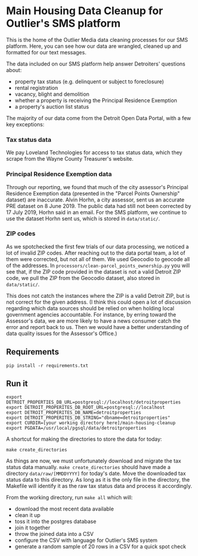 # Main Housing Data Cleanup for Outlier's SMS platform

This is the home of the Outlier Media data cleaning processes for our SMS platform. Here, you can see how our data are wrangled, cleaned up and formatted for our text messages.

The data included on our SMS platform help answer Detroiters' questions about:
* property tax status (e.g. delinquent or subject to foreclosure)
* rental registration
* vacancy, blight and demolition
* whether a property is receiving the Principal Residence Exemption
* a property's auction list status

The majority of our data come from the Detroit Open Data Portal, with a few key exceptions:

### Tax status data

We pay Loveland Technologies for access to tax status data, which they scrape from the Wayne County Treasurer's website.

### Principal Residence Exemption data

Through our reporting, we found that much of the city assessor's Principal Residence Exemption data (presented in the "Parcel Points Ownership" dataset) are inaccurate. Alvin Horhn, a city assessor, sent us an accurate PRE dataset on 8 June 2019. The public data had still not been corrected by 17 July 2019, Horhn said in an email. For the SMS platform, we continue to use the dataset Horhn sent us, which is stored in `data/static/`.

### ZIP codes

As we spotchecked the first few trials of our data processing, we noticed a lot of invalid ZIP codes. After reaching out to the data portal team, a lot of them were corrected, but not all of them. We used Geocodio to geocode all of the addresses. In `processors/clean-parcel_points_ownership.py` you will see that, if the ZIP code provided in the dataset is not a valid Detroit ZIP code, we pull the ZIP from the Geocodio dataset, also stored in `data/static/`. 

This does not catch the instances where the ZIP is a valid Detroit ZIP, but is not correct for the given address. (I think this could open a lot of discussion regarding which data sources should be relied on when holding local government agencies accountable. For instance, by erring toward the Assessor's data, we are more likely to have a news consumer catch the error and report back to us. Then we would have a better understanding of data quality issues for the Assessor's Office.)

## Requirements

`pip install -r requirements.txt`

## Run it

```
export DETROIT_PROPERTIES_DB_URL=postgresql://localhost/detroitproperties
export DETROIT_PROPERITES_DB_ROOT_URL=postgresql://localhost
export DETROIT_PROPERITES_DB_NAME=detroitproperties
export DETROIT_PROPERITES_DB_STRING="dbname=detroitproperties"
export CURDIR=[your working directory here]/main-housing-cleanup
export PGDATA=/usr/local/pgsql/data/detroitproperties
```

A shortcut for making the directories to store the data for today:

`make create_directories`

As things are now, we must unfortunately download and migrate the tax status data manually. `make create_directories` should have made a directory `data/raw/[MMDDYYYY]` for today's date. Move the downloaded tax status data to this directory. As long as it is the only file in the directory, the Makefile will identify it as the raw tax status data and process it accordingly.

From the working directory, run `make all` which will: 
* download the most recent data available
* clean it up
* toss it into the postgres database
* join it together
* throw the joined data into a CSV
* configure the CSV with language for Outlier's SMS system
* generate a random sample of 20 rows in a CSV for a quick spot check


